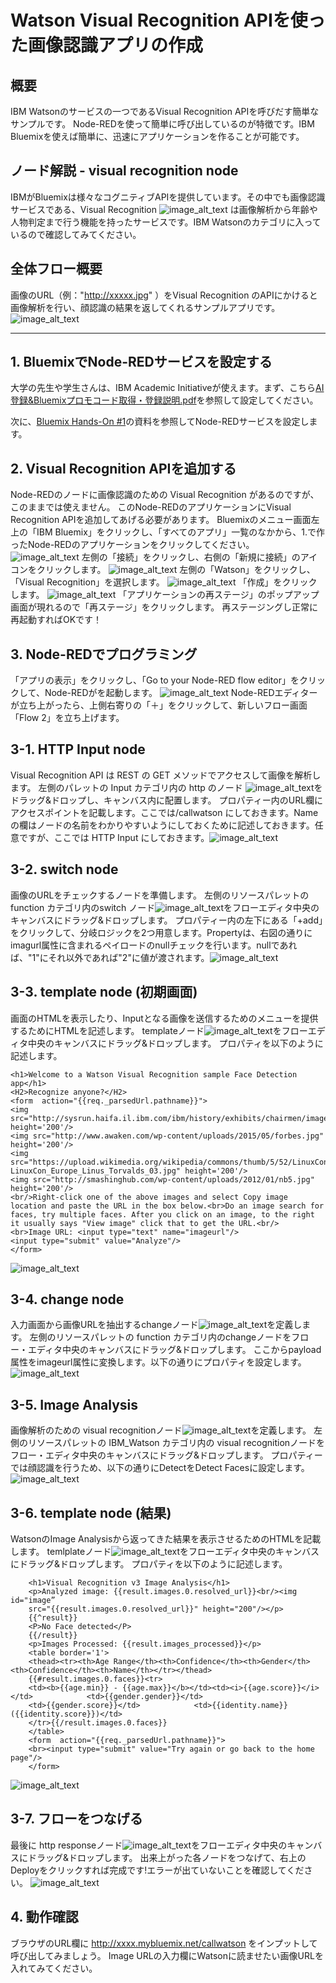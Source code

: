 # Watson Visual Recognition APIを使った画像認識アプリの作成

## 概要
IBM Watsonのサービスの一つであるVisual Recognition APIを呼びだす簡単なサンプルです。
Node-REDを使って簡単に呼び出しているのが特徴です。IBM Bluemixを使えば簡単に、迅速にアプリケーションを作ることが可能です。

## ノード解説 - visual recognition node
IBMがBluemixは様々なコグニティブAPIを提供しています。その中でも画像認識サービスである、Visual Recognition ![image_alt_text](images/visualrecognition_node.png) は画像解析から年齢や人物判定まで行う機能を持ったサービスです。IBM Watsonのカテゴリに入っているので確認してみてください。

## 全体フロー概要
画像のURL（例："http://xxxxx.jpg" ）をVisual Recognition のAPIにかけると画像解析を行い、顔認識の結果を返してくれるサンプルアプリです。
![image_alt_text](images/node_overall.png)
***
## 1. BluemixでNode-REDサービスを設定する
大学の先生や学生さんは、IBM Academic Initiativeが使えます。まず、こちら[AI登録&Bluemixプロモコード取得・登録説明.pdf](https://www.ibm.com/developerworks/community/files/app?lang=ja#/file/9cb4246b-3fd6-4a92-80ae-2b86d9f2e622)を参照して設定してください。

次に、[Bluemix Hands-On #1](https://github.com/kifumi/visualrecognition_nodered/blob/master/20161210_1.pdf "Bluemix Hands-On #1")の資料を参照してNode-REDサービスを設定します。

## 2. Visual Recognition APIを追加する
Node-REDのノードに画像認識のための Visual Recognition があるのですが、このままでは使えません。 このNode-REDのアプリケーションにVisual Recognition APIを追加してあげる必要があります。
Bluemixのメニュー画面左上の「IBM Bluemix」をクリックし、「すべてのアプリ」一覧のなかから、1.で作ったNode-REDのアプリケーションをクリックしてください。 
![image_alt_text](images/bluemix_apl.png) 
左側の「接続」をクリックし、右側の「新規に接続」のアイコンをクリックします。
![image_alt_text](images/bluemix_api.png) 
左側の「Watson」をクリックし、「Visual Recognition」を選択します。
![image_alt_text](images/bluemix_api2.png) 
「作成」をクリックします。
![image_alt_text](images/visualrecognition_api.png) 
「アプリケーションの再ステージ」のポップアップ画面が現れるので「再ステージ」をクリックします。
再ステージングし正常に再起動すればOKです！

## 3. Node-REDでプログラミング
「アプリの表示」をクリックし、「Go to your Node-RED flow editor」をクリックして、Node-REDがを起動します。
![image_alt_text](images/show_your_apl.png)
Node-REDエディターが立ち上がったら、上側右寄りの「＋」をクリックして、新しいフロー画面「Flow 2」を立ち上げます。

## 3-1. HTTP Input node
Visual Recognition API は REST の GET メソッドでアクセスして画像を解析します。
左側のパレットの Input カテゴリ内の http のノード ![image_alt_text](images/http_node.png)をドラッグ&ドロップし、キャンバス内に配置します。 
プロパティー内のURL欄にアクセスポイントを記載します。ここでは/callwatson にしておきます。Name の欄はノードの名前をわかりやすいようにしておくために記述しておきます。任意ですが、ここでは HTTP Input にしておきます。![image_alt_text](images/edit_http_node.png)

## 3-2. switch node
画像のURLをチェックするノードを準備します。 
左側のリソースパレットの function カテゴリ内のswitch ノード![image_alt_text](images/switch_node.png)をフローエディタ中央のキャンバスにドラッグ&ドロップします。
プロパティー内の左下にある「+add」をクリックして、分岐ロジックを2つ用意します。Propertyは、右図の通りに imagurl属性に含まれるペイロードのnullチェックを行います。nullであれば、"1"にそれ以外であれば"2"に値が渡されます。![image_alt_text](images/edit_switch_node.png)

## 3-3. template node (初期画面)
画面のHTMLを表示したり、Inputとなる画像を送信するためのメニューを提供するためにHTMLを記述します。 
templateノード![image_alt_text](images/template_node.png)をフローエディタ中央のキャンバスにドラッグ&ドロップします。
プロパティを以下のように記述します。

    <h1>Welcome to a Watson Visual Recognition sample Face Detection app</h1>
    <H2>Recognize anyone?</H2>
    <form  action="{{req._parsedUrl.pathname}}">
    <img src="http://sysrun.haifa.il.ibm.com/ibm/history/exhibits/chairmen/images/watsonsr.jpg" height='200'/> 
    <img src="http://www.awaken.com/wp-content/uploads/2015/05/forbes.jpg" height='200'/>  
    <img src="https://upload.wikimedia.org/wikipedia/commons/thumb/5/52/LinuxCon_Europe_Linus_Torvalds_03.jpg/220px-LinuxCon_Europe_Linus_Torvalds_03.jpg" height='200'/>   
    <img src="http://smashinghub.com/wp-content/uploads/2012/01/nb5.jpg" height='200'/>     
    <br/>Right-click one of the above images and select Copy image location and paste the URL in the box below.<br>Do an image search for faces, try multiple faces. After you click on an image, to the right it usually says "View image" click that to get the URL.<br/>
    <br>Image URL: <input type="text" name="imageurl"/>   
    <input type="submit" value="Analyze"/>
    </form>
  
  ![image_alt_text](images/edit_template_node.png)

## 3-4. change node
入力画面から画像URLを抽出するchangeノード![image_alt_text](images/change_node.png)を定義します。
左側のリソースパレットの function カテゴリ内のchangeノードをフロー・エディタ中央のキャンバスにドラッグ&ドロップします。 
ここからpayload属性をimageurl属性に変換します。以下の通りにプロパティを設定します。 ![image_alt_text](images/edit_change_node.png)

## 3-5. Image Analysis
画像解析のための visual recognitionノード![image_alt_text](images/visualrecognition_node.png)を定義します。
左側のリソースパレットの IBM_Watson カテゴリ内の visual recognitionノードをフロー・エディタ中央のキャンバスにドラッグ&ドロップします。 
プロパティーでは顔認識を行うため、以下の通りにDetectをDetect Facesに設定します。![image_alt_text](images/edit_visualrecognition_node.png)

## 3-6. template node (結果)
WatsonのImage Analysisから返ってきた結果を表示させるためのHTMLを記載します。
temlplateノード![image_alt_text](images/template_node.png)をフローエディタ中央のキャンバスにドラッグ&ドロップします。
プロパティを以下のように記述します。

        <h1>Visual Recognition v3 Image Analysis</h1>    
        <p>Analyzed image: {{result.images.0.resolved_url}}<br/><img id="image” 
        src="{{result.images.0.resolved_url}}" height="200"/></p>    
        {{^result}}        
        <P>No Face detected</P>    
        {{/result}}    
        <p>Images Processed: {{result.images_processed}}</p>    
        <table border='1'>        
        <thead><tr><th>Age Range</th><th>Confidence</th><th>Gender</th><th>Confidence</th><th>Name</th></tr></thead>        
        {{#result.images.0.faces}}<tr>            
        <td><b>{{age.min}} - {{age.max}}</b></td><td><i>{{age.score}}</i></td>            <td>{{gender.gender}}</td>
        <td>{{gender.score}}</td>            <td>{{identity.name}} ({{identity.score}})</td>       
        </tr>{{/result.images.0.faces}}    
        </table>    
        <form  action="{{req._parsedUrl.pathname}}">        
        <br><input type="submit" value="Try again or go back to the home page"/>    
        </form>

![image_alt_text](images/edit_template_node2.png)

## 3-7. フローをつなげる
最後に http responseノード![image_alt_text](images/http_response_node.png)をフローエディタ中央のキャンバスにドラッグ&ドロップします。
出来上がった各ノードをつなげて、右上のDeployをクリックすれば完成です!エラーが出ていないことを確認してください。 
![image_alt_text](images/node_overall2.png)

## 4. 動作確認
ブラウザのURL欄に http://xxxx.mybluemix.net/callwatson をインプットして呼び出してみましょう。 
Image URLの入力欄にWatsonに読ませたい画像URLを入れてみてください。
